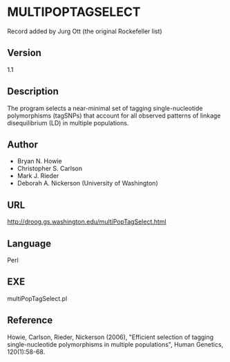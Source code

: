 # MULTIPOPTAGSELECT
Record added by Jurg Ott (the original Rockefeller list)

## Version
1.1

## Description
The program selects a near-minimal set of tagging single-nucleotide polymorphisms (tagSNPs) that account for all observed patterns of linkage disequilibrium (LD) in multiple populations.

## Author
* Bryan N. Howie
* Christopher S. Carlson
* Mark J. Rieder
* Deborah A. Nickerson (University of Washington)

## URL
http://droog.gs.washington.edu/multiPopTagSelect.html

## Language
Perl

## EXE
multiPopTagSelect.pl

## Reference
Howie, Carlson, Rieder, Nickerson (2006), "Efficient selection of tagging single-nucleotide polymorphisms in multiple populations", Human Genetics, 120(1):58-68.